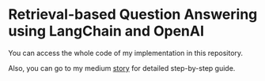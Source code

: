 # Retrieval-based Question Answering using LangChain and OpenAI

You can access the whole code of my implementation in this repository.

Also, you can go to my medium [story](https://medium.com/@rmcaduyac1_30165/implementing-retrieval-based-question-answering-with-langchain-in-google-colab-98a3a7f98367) for detailed step-by-step guide.
